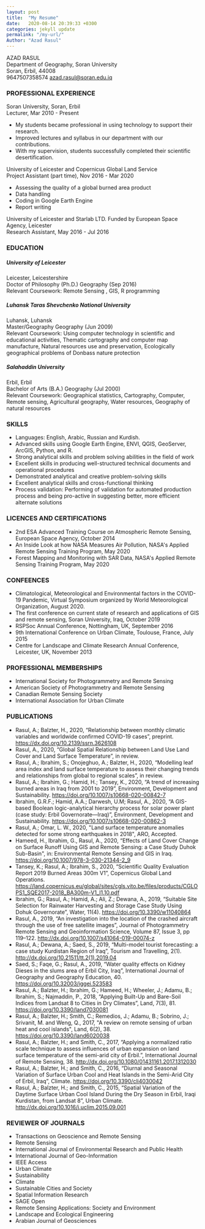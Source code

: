 ```yaml
---
layout: post
title:  "My Resume"
date:   2020-08-14 20:39:33 +0300
categories: jekyll update
permalink: "/my-url/"
Author: "Azad Rasul"
---
```


AZAD RASUL<br/>
Department of Geography, Soran University<br/>     Soran, Erbil, 44008<br/>     9647507358574     azad.rasul@soran.edu.iq
### PROFESSIONAL EXPERIENCE
Soran University, Soran, Erbil<br/>
Lecturer, Mar 2010 - Present 
*	My students became professional in using technology to support their research. 
*	Improved lectures and syllabus in our department with our contributions. 
*	With my supervision, students successfully completed their scientific desertification.
 
University of Leicester and Copernicus Global Land Service<br/>
Project Assistant (part time), Nov 2016 - Mar 2020 
*	Assessing the quality of a global burned area product
*	Data handling 
*	Coding in Google Earth Engine
*	Report writing 
 
University of Leicester and Starlab LTD. Funded by European Space Agency, Leicester<br/>
Research Assistant, May 2016 - Jul 2016 
### EDUCATION
##### University of Leicester<br/>
Leicester, Leicestershire<br/>
Doctor of Philosophy (Ph.D.) Geography (Sep 2016)<br/>
Relevant Coursework: Remote Sensing , GIS, R programming<br/> 
##### Luhansk Taras Shevchenko National University<br/>
Luhansk, Luhansk<br/>
Master/Geography Geography (Jun 2009)<br/>
Relevant Coursework: Using computer technology in scientific and educational activities, Thematic cartography and computer map manufacture, Natural resources use and preservation, Ecologically geographical problems of Donbass nature protection<br/> 
##### Salahaddin University<br/>
Erbil, Erbil<br/>
Bachelor of Arts (B.A.) Geography (Jul 2000)<br/>
Relevant Coursework: Geographical statistics, Cartography, Computer, Remote sensing, Agricultural geography, Water resources, Geography of natural resources 
### SKILLS
*	Languages: English, Arabic, Russian and Kurdish.
*	Advanced skills using Google Earth Engine, ENVI, QGIS, GeoServer, ArcGIS, Python, and R.
*	Strong analytical skills and problem solving abilities in the field of work
*	Excellent skills in producing well-structured technical documents and operational procedures
*	Demonstrated analytical and creative problem-solving skills
*	Excellent analytical skills and cross-functional thinking
*	Process validation: Performing of validation for automated production process and being pro-active in suggesting better, more efficient alternate solutions

### LICENCES AND CERTIFICATIONS
*	2nd ESA Advanced Training Course on Atmospheric Remote Sensing, European Space Agency, October 2014
*	An Inside Look at how NASA Measures Air Pollution, NASA's Applied Remote Sensing Training Program, May 2020
*	Forest Mapping and Monitoring with SAR Data, NASA's Applied Remote Sensing Training Program, May 2020

### CONFEENCES
*	Climatological, Meteorological and Environmental factors in the COVID-19 Pandemic, Virtual Symposium organized by World Meteorological Organization, August 2020.  
*	The first conference on current state of research and applications of GIS and remote sensing, Soran University, Iraq, October 2019
*	RSPSoc Annual Conference, Nottingham, UK, September 2016
*	9th International Conference on Urban Climate, Toulouse, France, July 2015
*	Centre for Landscape and Climate Research Annual Conference, Leicester, UK, November 2013

### PROFESSIONAL MEMBERSHIPS
*	International Society for Photogrammetry and Remote Sensing
*	American Society of Photogrammetry and Remote Sensing
*	Canadian Remote Sensing Society
*	International Association for Urban Climate

### PUBLICATIONS
*	Rasul, A.; Balzter, H., 2020, “Relationship between monthly climatic variables and worldwide confirmed COVID-19 cases”, preprint. <https://dx.doi.org/10.2139/ssrn.3626108>
*	Rasul, A., 2020, “Global Spatial Relationship between Land Use Land Cover and Land Surface Temperature”, in review.
*	Rasul, A.; Ibrahim, S.; Onojeghuo, A.; Balzter, H., 2020, “Modelling leaf area index and land surface temperature to assess their changing trends and relationships from global to regional scales”, in review.
*	Rasul, A.; Ibrahim, G.; Hamid, H.; Tansey, K., 2020, “A trend of increasing burned areas in Iraq from 2001 to 2019”, Environment, Development and Sustainability. <https://doi.org/10.1007/s10668-020-00842-7>
*	Ibrahim, G.R.F.; Hamid, A.A.; Darwesh, U.M; Rasul, A., 2020, “A GIS-based Boolean logic-analytical hierarchy process for solar power plant (case study: Erbil Governorate—Iraq)”, Environment, Development and Sustainability. <https://doi.org/10.1007/s10668-020-00862-3> 
*	Rasul, A.; Omar, L. W., 2020, "Land surface temperature anomalies detected for some strong earthquakes in 2018", ARO, Accepted. 
*	Hameed, H., Ibrahim, G., Rasul, A., 2020, “Effects of Land Cover Change on Surface Runoff Using GIS and Remote Sensing: a Case Study Duhok Sub-Basin", in: Environmental Remote Sensing and GIS in Iraq. <https://doi.org/10.1007/978-3-030-21344-2_9> 
*	Tansey, K.; Rasul, A.; Ibrahim, S., 2020, “Scientific Quality Evaluation Report 2019 Burned Areas 300m V1”, Copernicus Global Land Operations. <https://land.copernicus.eu/global/sites/cgls.vito.be/files/products/CGLOPS1_SQE2017-2018_BA300m-V1_I1.10.pdf>
*	Ibrahim, G.; Rasul, A.; Hamid, A.; Ali, Z.; Dewana, A., 2019, “Suitable Site Selection for Rainwater Harvesting and Storage Case Study Using Dohuk Governorate”, Water, 11(4). <https://doi.org/10.3390/w11040864> 
*	Rasul, A., 2019, “An investigation into the location of the crashed aircraft through the use of free satellite images”, Journal of Photogrammetry Remote Sensing and Geoinformation Science, Volume 87, Issue 3, pp 119–122. <http://dx.doi.org/10.1007/s41064-019-00074-z> 
*	Rasul, A.; Dewana, A.; Saed, S., 2019, “Multi-model tourist forecasting: a case study Kurdistan Region of Iraq”, Tourism and Travelling, 2(1). <http://dx.doi.org/10.21511/tt.2(1).2019.04>
*	Saed, S.; Faqe, G.; Rasul, A., 2019, “Water quality effects on Kidney Dieses in the slums area of Erbil City, Iraq”, International Journal of Geography and Geography Education, 40. <https://doi.org/10.32003/iggei.523583> 
*	Rasul, A.; Balzter, H.; Ibrahim, G.; Hameed, H.; Wheeler, J.; Adamu, B.; Ibrahim, S.; Najmaddin, P., 2018, “Applying Built-Up and Bare-Soil Indices from Landsat 8 to Cities in Dry Climates”, Land, 7(3), 81. <https://doi.org/10.3390/land7030081>
*	Rasul, A.; Balzter, H.; Smith, C.; Remedios, J.; Adamu, B.; Sobrino, J.; Srivanit, M. and Weng, Q., 2017, "A review on remote sensing of urban heat and cool islands", Land, 6(2), 38. <https://doi.org/10.3390/land6020038>
*	Rasul, A.; Balzter, H.; and Smith, C., 2017, “Applying a normalized ratio scale technique to assess influences of urban expansion on land surface temperature of the semi-arid city of Erbil.”, International Journal of Remote Sensing, 38. <http://dx.doi.org/10.1080/01431161.2017.1312030>
*	Rasul, A.; Balzter, H.; and Smith, C., 2016, “Diurnal and Seasonal Variation of Surface Urban Cool and Heat Islands in the Semi-Arid City of Erbil, Iraq”, Climate. <https://doi.org/10.3390/cli4030042> 
*	Rasul, A.; Balzter, H.; and Smith, C., 2015, “Spatial Variation of the Daytime Surface Urban Cool Island During the Dry Season in Erbil, Iraqi Kurdistan, from Landsat 8”, Urban Climate. <http://dx.doi.org/10.1016/j.uclim.2015.09.001>

### REVIEWER OF JOURNALS
*	Transactions on Geoscience and Remote Sensing
*	Remote Sensing
*	International Journal of Environmental Research and Public Health 
*	International Journal of Geo-Information 
*	IEEE Access
*	Urban Climate
*	Sustainability
*	Climate
*	Sustainable Cities and Society
*	Spatial Information Research
*	SAGE Open
*	Remote Sensing Applications: Society and Environment
*	Landscape and Ecological Engineering
*	Arabian Journal of Geosciences


[jekyll-docs]: https://jekyllrb.com/docs/home
[jekyll-gh]:   https://github.com/jekyll/jekyll
[jekyll-talk]: https://talk.jekyllrb.com/

